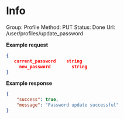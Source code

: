 # Info

Group: Profile
Method: PUT
Status: Done
Url: /user/profiles/update_password

**Example request**

```json
{
   current_password    string
	 new_password        string
}
```

**Example response**

```json
{
    "success": true,
    "message": "Password update successful"
}
```